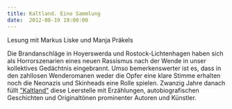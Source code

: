```yaml
---
title: Kaltland. Eine Sammlung
date:  2012-08-19 19:00:00
---
```


Lesung mit Markus Liske und Manja Präkels



Die Brandanschläge in Hoyerswerda und Rostock-Lichtenhagen haben sich
als Horror­szenarien eines neuen Rassismus nach der Wende in unser
kollektives Gedächtnis eingebrannt. Umso bemerkenswerter ist es, dass in
den zahllosen Wenderomanen weder die Opfer eine klare Stimme erhalten noch
die Neonazis und Skinheads eine Rolle spielen. Zwanzig Jahre danach füllt
<a href="http://www.rotbuch.de/programm-3/titel/1147-Kaltland.html">"Kaltland"</a>
diese Leerstelle mit Erzählungen, autobiografischen Geschichten und
Originaltönen prominenter Autoren und Künstler.



